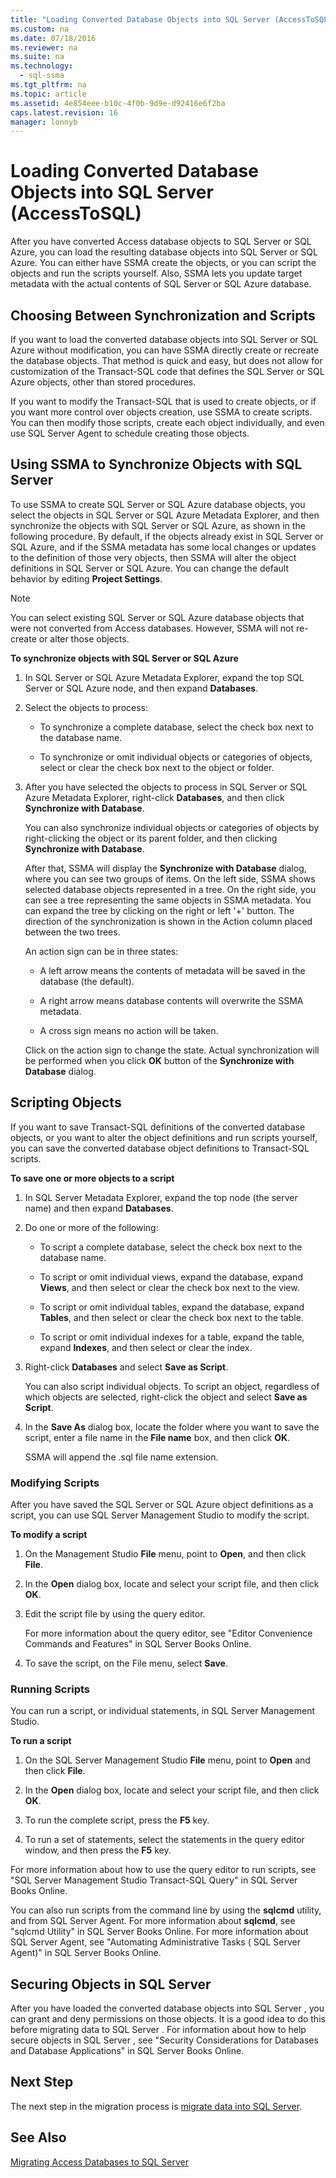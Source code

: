 ```yaml
---
title: "Loading Converted Database Objects into SQL Server (AccessToSQL)"
ms.custom: na
ms.date: 07/18/2016
ms.reviewer: na
ms.suite: na
ms.technology: 
  - sql-ssma
ms.tgt_pltfrm: na
ms.topic: article
ms.assetid: 4e854eee-b10c-4f0b-9d9e-d92416e6f2ba
caps.latest.revision: 16
manager: lonnyb
---
```

# Loading Converted Database Objects into SQL Server (AccessToSQL)
After you have converted Access database objects to  SQL Server  or SQL Azure, you can load the resulting database objects into  SQL Server  or SQL Azure. You can either have SSMA create the objects, or you can script the objects and run the scripts yourself. Also, SSMA lets you update target metadata with the actual contents of  SQL Server  or SQL Azure database.  
  
## Choosing Between Synchronization and Scripts  
If you want to load the converted database objects into  SQL Server  or SQL Azure without modification, you can have SSMA directly create or recreate the database objects. That method is quick and easy, but does not allow for customization of the  Transact\-SQL  code that defines the  SQL Server  or SQL Azure objects, other than stored procedures.  
  
If you want to modify the  Transact\-SQL  that is used to create objects, or if you want more control over objects creation, use SSMA to create scripts. You can then modify those scripts, create each object individually, and even use  SQL Server  Agent to schedule creating those objects.  
  
## Using SSMA to Synchronize Objects with SQL Server  
To use SSMA to create  SQL Server  or SQL Azure database objects, you select the objects in  SQL Server  or SQL Azure Metadata Explorer, and then synchronize the objects with  SQL Server  or SQL Azure, as shown in the following procedure. By default, if the objects already exist in  SQL Server  or SQL Azure, and if the SSMA metadata has some local changes or updates to the definition of those very objects, then SSMA will alter the object definitions in  SQL Server  or SQL Azure. You can change the default behavior by editing **Project Settings**.  
  
> [!NOTE]  
> You can select existing  SQL Server  or SQL Azure database objects that were not converted from Access databases. However, SSMA will not re-create or alter those objects.  
  
**To synchronize objects with SQL Server or SQL Azure**  
  
1.  In  SQL Server  or SQL Azure Metadata Explorer, expand the top  SQL Server  or SQL Azure node, and then expand **Databases**.  
  
2.  Select the objects to process:  
  
    -   To synchronize a complete database, select the check box next to the database name.  
  
    -   To synchronize or omit individual objects or categories of objects, select or clear the check box next to the object or folder.  
  
3.  After you have selected the objects to process in  SQL Server  or SQL Azure Metadata Explorer, right-click **Databases**, and then click **Synchronize with Database**.  
  
    You can also synchronize individual objects or categories of objects by right-clicking the object or its parent folder, and then clicking **Synchronize with Database**.  
  
    After that, SSMA will display the **Synchronize with Database** dialog, where you can see two groups of items. On the left side, SSMA shows selected database objects represented in a tree. On the right side, you can see a tree representing the same objects in SSMA metadata. You can expand the tree by clicking on the right or left '+' button. The direction of the synchronization is shown in the Action column placed between the two trees.  
  
    An action sign can be in three states:  
  
    -   A left arrow means the contents of metadata will be saved in the database (the default).  
  
    -   A right arrow means database contents will overwrite the SSMA metadata.  
  
    -   A cross sign means no action will be taken.  
  
    Click on the action sign to change the state. Actual synchronization will be performed when you click **OK** button of the **Synchronize with Database** dialog.  
  
## Scripting Objects  
If you want to save  Transact\-SQL  definitions of the converted database objects, or you want to alter the object definitions and run scripts yourself, you can save the converted database object definitions to  Transact\-SQL  scripts.  
  
**To save one or more objects to a script**  
  
1.  In  SQL Server  Metadata Explorer, expand the top node (the server name) and then expand **Databases**.  
  
2.  Do one or more of the following:  
  
    -   To script a complete database, select the check box next to the database name.  
  
    -   To script or omit individual views, expand the database, expand **Views**, and then select or clear the check box next to the view.  
  
    -   To script or omit individual tables, expand the database, expand **Tables**, and then select or clear the check box next to the table.  
  
    -   To script or omit individual indexes for a table, expand the table, expand **Indexes**, and then select or clear the index.  
  
3.  Right-click **Databases** and select **Save as Script**.  
  
    You can also script individual objects. To script an object, regardless of which objects are selected, right-click the object and select **Save as Script**.  
  
4.  In the **Save As** dialog box, locate the folder where you want to save the script, enter a file name in the **File name** box, and then click **OK**.  
  
    SSMA will append the .sql file name extension.  
  
### Modifying Scripts  
After you have saved the  SQL Server  or SQL Azure object definitions as a script, you can use SQL Server Management Studio to modify the script.  
  
**To modify a script**  
  
1.  On the Management Studio **File** menu, point to **Open**, and then click **File**.  
  
2.  In the **Open** dialog box, locate and select your script file, and then click **OK**.  
  
3.  Edit the script file by using the query editor.  
  
    For more information about the query editor, see "Editor Convenience Commands and Features" in  SQL Server  Books Online.  
  
4.  To save the script, on the File menu, select **Save**.  
  
### Running Scripts  
You can run a script, or individual statements, in SQL Server Management Studio.  
  
**To run a script**  
  
1.  On the SQL Server Management Studio **File** menu, point to **Open** and then click **File**.  
  
2.  In the **Open** dialog box, locate and select your script file, and then click **OK**.  
  
3.  To run the complete script, press the **F5** key.  
  
4.  To run a set of statements, select the statements in the query editor window, and then press the **F5** key.  
  
For more information about how to use the query editor to run scripts, see "SQL Server Management Studio  Transact\-SQL  Query" in  SQL Server  Books Online.  
  
You can also run scripts from the command line by using the **sqlcmd** utility, and from  SQL Server  Agent. For more information about **sqlcmd**, see "sqlcmd Utility" in  SQL Server  Books Online. For more information about  SQL Server  Agent, see "Automating Administrative Tasks ( SQL Server  Agent)" in  SQL Server  Books Online.  
  
## Securing Objects in SQL Server  
After you have loaded the converted database objects into  SQL Server , you can grant and deny permissions on those objects. It is a good idea to do this before migrating data to  SQL Server . For information about how to help secure objects in  SQL Server , see "Security Considerations for Databases and Database Applications" in  SQL Server  Books Online.  
  
## Next Step  
The next step in the migration process is [migrate data into SQL Server](assetId:///f3b18af7-1af0-499d-a00d-a0af94895625).  
  
## See Also  
[Migrating Access Databases to SQL Server](assetId:///76a3abcf-2998-4712-9490-fe8d872c89ca)  
  
